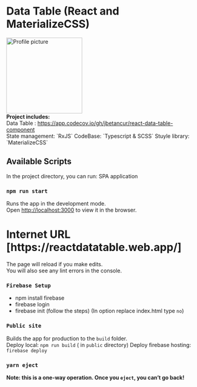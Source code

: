 # Data Table (React and MaterializeCSS)

<img width="200px" src="https://avatars.githubusercontent.com/u/6062203?v=4" alt="Profile picture">
<br/>
<b>Project includes:</b>
</br>
Data Table : <a href="https://app.codecov.io/gh/jbetancur/react-data-table-component">
https://app.codecov.io/gh/jbetancur/react-data-table-component</a> </br>
State management: `RxJS`
CodeBase: `Typescript & SCSS`
Stuyle library: `MaterializeCSS`

## Available Scripts

In the project directory, you can run: SPA application

### `npm run start`

Runs the app in the development mode.\
Open [http://localhost:3000](http://localhost:3000) to view it in the browser.
<h1>Internet URL [https://reactdatatable.web.app/]</h1>

The page will reload if you make edits.\
You will also see any lint errors in the console.

### `Firebase Setup`
 - npm install firebase
 - firebase login 
 - firebase init (follow the steps)  (In option replace index.html type `no`)
 
### `Public site`

Builds the app for production to the `build` folder.\
Deploy local: `npm run build` ( in `public` directory)
Deploy firebase hosting: `firebase deploy`
### `yarn eject`

**Note: this is a one-way operation. Once you `eject`, you can’t go back!**

